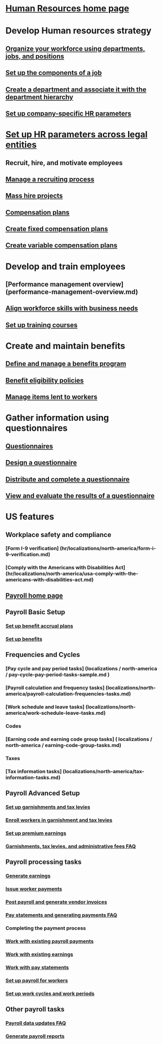 # [Human Resources home page](human-resources-landing.md)
# Develop Human resources strategy
## [Organize your workforce using departments, jobs, and positions](departments-jobs-positions.md)
## [Set up the components of a job](creating-a-job.md)
## [Create a department and associate it with the department hierarchy](create-department-add-department-hierarchy.md)
## [Set up company-specific HR parameters](set-up-company-specific-hr-parameters.md)
# [Set up HR parameters across legal entities](set-up-hr-parameters-across-legal-entities.md)
## Recruit, hire, and motivate employees
## [Manage a recruiting process](manage-recruiting-process.md)
## [Mass hire projects](mass-hire-projects.md)
## [Compensation plans](compensation-plans.md)
## [Create fixed compensation plans](create-fixed-compensation-plans.md)
## [Create variable compensation plans](create-variable-compensation-plans.md)
# Develop and train employees
## [Performance management overview] (performance-management-overview.md)
## [Align workforce skills with business needs](skills.md)
## [Set up training courses](courses.md)
# Create and maintain benefits
## [Define and manage a benefits program](manage-benefit-program.md)
## [Benefit eligibility policies](benefit-eligibility-policies.md)
## [Manage items lent to workers](loan-items.md)
# Gather information using questionnaires
## [Questionnaires](questionnaire\questionnaires.md)
## [Design a questionnaire](questionnaire\design-questionnaires.md)
## [Distribute and complete a questionnaire](questionnaire\distribute-questionnaires.md)
## [View and evaluate the results of a questionnaire](questionnaire\evaluate-questionnaire-results.md)
# US features
## Workplace safety and compliance
### [Form I-9 verification] (hr/localizations/north-america/form-i-9-verification.md)
### [Comply with the Americans with Disabilities Act] (hr/localizations/north-america/usa-comply-with-the-americans-with-disabilities-act.md)
## [Payroll home page](localizations\north-america\payroll.md)
## Payroll Basic Setup
### [Set up benefit accrual plans ](localizations\north-america\benefit-accrual-plan-tasks.md)
### [Set up benefits](localizations\north-america\benefit-set-up-tasks.md)
## Frequencies and Cycles
### [Pay cycle and pay period tasks] (localizations / north-america / pay-cycle-pay-period-tasks-sample.md )
### [Payroll calculation and frequency tasks] (localizations/north-america/payroll-calculation-frequencies-tasks.md)
### [Work schedule and leave tasks] (localizations/north-america/work-schedule-leave-tasks.md)
### Codes
### [Earning code and earning code group tasks] ( localizations / north-america / earning-code-group-tasks.md)
### Taxes
### [Tax information tasks] (localizations/north-america/tax-information-tasks.md)
## Payroll Advanced Setup
### [Set up garnishments and tax levies](localizations\north-america\garnishment-tax-levy-set-up-tasks.md)
### [Enroll workers in garnishment and tax levies](localizations\north-america\garnishment-tax-levy-enrollment-tasks.md)
### [Set up premium earnings ](localizations\north-america\premium-earning-setup-tasks.md)
### [Garnishments, tax levies, and administrative fees FAQ](localizations\north-america\garnishment-tax-levy-administrative-fees.md)
## Payroll processing tasks
### [Generate earnings](localizations\north-america\generate-earnings.md)
### [Issue worker payments](localizations\north-america\issue-worker-payments.md)
### [Post payroll and generate vendor invoices](localizations\north-america\post-payroll-generate-vendor-invoices.md)
### [Pay statements and generating payments FAQ](localizations\north-america\pay-statements-payment-generation-process.md)
### Completing the payment process
### [Work with existing payroll payments](localizations\north-america\existing-payroll-payments.md)
### [Work with existing earnings](localizations\north-america\existing-earnings.md)
### [Work with pay statements](localizations\north-america\pay-statements.md)
### [Set up payroll for workers](localizations\north-america\worker-position-payroll-tasks.md)
### [Set up work cycles and work periods](localizations\north-america\work-cycle-work-period-tasks.md)
## Other payroll tasks
### [Payroll data updates FAQ](localizations\north-america\payroll-data-updates.md)
### [Generate payroll reports](localizations\north-america\generate-payroll-reports.md)
